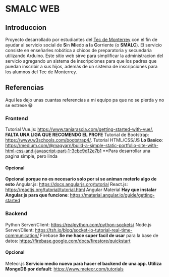 # SMALC WEB #


## Introduccion ##


Proyecto desarrollado por estudiantes del [Tec de Monterrey][tec] con el fin de ayudar al servicio social de **S**in **M**iedo **a** **l**a **C**orriente (o **SMALC**). El servicio consiste en enseñarles robótica a chicos de preparatoria y secundaria utilizando Arduino. Este sitio web sirve para simplificar la administracion del servicio agregando un sistema de inscripciones para que los padres que puedan inscribir a sus hijos, además de un sistema de inscripciones para los alumnos del Tec de Monterrey.


## Referencias ##


Aqui les dejo unas cuantas referencias a mi equipo pa que no se pierda y no se estrese :grin:


### Frontend ###

Tutorial Vue.js: https://www.taniarascia.com/getting-started-with-vue/, **FALTA UNA LIGA QUE RECOMENDÓ EL PROFE**
Tutorial de Bootstrap: https://www.w3schools.com/bootstrap4/.
Tutorial HTML/CSS/JS **Lo Basico**: https://medium.com/@magyarn/build-a-simple-static-portfolio-site-with-html-css-and-javascript-part-1-3cbc9d12e7b1 **Para desarrollar una pagina simple, pero linda

#### Opcional ####

**Opcional porque no es necesario solo por si se animan meterle algo de esto**
Angular.js: https://docs.angularjs.org/tutorial
React.js: https://reactjs.org/tutorial/tutorial.html
Angular Material **Hay que instalar Angular.js para que funcione**: https://material.angular.io/guide/getting-started


### Backend ###


Python Server/Client: https://realpython.com/python-sockets/
Node.js Server/Client: https://tsh.io/blog/socket-io-tutorial-real-time-communication/
Firebase **Se me hace super facil de usar** para la base de datos: https://firebase.google.com/docs/firestore/quickstart


#### Opcional ####


Meteor.js **Servicio medio nuevo para hacer el backend de una app. Utiliza MongoDB por default**: https://www.meteor.com/tutorials



[tec]: https://tec.mx/es "Liga para la pagina Oficial del Tec de Monterrey"
